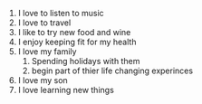 1. I love to listen to music
2. I love to travel
3. I like to try new food and wine
4. I enjoy keeping fit for my health
5. I love my family
    1. Spending holidays with them
    2. begin part of thier life changing experinces
6. I love my son
7. I love learning new things
